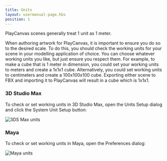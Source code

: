 ```yaml
---
title: Units
layout: usermanual-page.hbs
position: 1
---
```


PlayCanvas scenes generally treat 1 unit as 1 meter.

When authoring artwork for PlayCanvas, it is important to ensure you do so to the desired scale. To do this, you should check the working units for your scene in your modelling application of choice. You can choose whatever working units you like, but just ensure you respect them. For example, to make a cube that is 1 meter in dimension, you could set your working units to meters and create a 1x1x1 cube. Alternatively, you could set working units to centimeters and create a 100x100x100 cube. Exporting either scene to FBX and importing it to PlayCanvas will result in a cube which is 1x1x1.

### 3D Studio Max

To check or set working units in 3D Studio Max, open the Units Setup dialog and click the System Unit Setup button:

![3DS Max units][1]

### Maya

To check or set working units in Maya, open the Preferences dialog:

![Maya units][2]

[1]: /images/user-manual/assets/models/units/max-units.png
[2]: /images/user-manual/assets/models/units/maya-units.png

